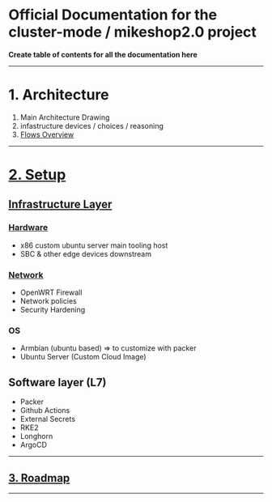 # Official Documentation for the cluster-mode / mikeshop2.0 project

**Create table of contents for all the documentation here**

---
# 1. Architecture

1. Main Architecture Drawing
2. infastructure devices / choices / reasoning
3. [Flows Overview](./1_architecture/flows)

---
# [2. Setup](./2_setup/)

## [Infrastructure Layer](./2_setup/infrastructure)

### [Hardware](./2_setup/infrastructure/hardware)

- x86 custom ubuntu server main tooling host
- SBC & other edge devices downstream

### [Network](./2_setup/infrastructure/network)

- OpenWRT Firewall
- Network policies
- Security Hardening

### OS

- Armbian (ubuntu based) => to customize with packer
- Ubuntu Server (Custom Cloud Image)

## Software layer (L7)

- Packer
- Github Actions
- External Secrets
- RKE2
- Longhorn
- ArgoCD

---


## [3. Roadmap](./3_roadmap)

---
